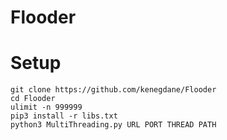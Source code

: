 # Flooder

# Setup
```
git clone https://github.com/kenegdane/Flooder
cd Flooder
ulimit -n 999999
pip3 install -r libs.txt
python3 MultiThreading.py URL PORT THREAD PATH
```
